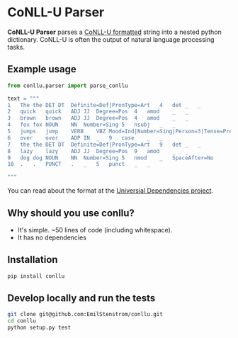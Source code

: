 # CoNLL-U Parser

**CoNLL-U Parser** parses a [CoNLL-U formatted](http://universaldependencies.org/format.html) string into a nested python dictionary. CoNLL-U is often the output of natural language processing tasks.

## Example usage

```python
from conllu.parser import parse_conllu

text = """
1   The the DET DT  Definite=Def|PronType=Art   4   det _   _
2   quick   quick   ADJ JJ  Degree=Pos  4   amod    _   _
3   brown   brown   ADJ JJ  Degree=Pos  4   amod    _   _
4   fox fox NOUN    NN  Number=Sing 5   nsubj   _   _
5   jumps   jump    VERB    VBZ Mood=Ind|Number=Sing|Person=3|Tense=Pres|VerbForm=Fin   0   root    _   _
6   over    over    ADP IN  _   9   case    _   _
7   the the DET DT  Definite=Def|PronType=Art   9   det _   _
8   lazy    lazy    ADJ JJ  Degree=Pos  9   amod    _   _
9   dog dog NOUN    NN  Number=Sing 5   nmod    _   SpaceAfter=No
10  .   .   PUNCT   .   _   5   punct   _   _

"""


```

You can read about the format at the [Universial Dependencies project](http://universaldependencies.org/format.html).

## Why should you use conllu?

- It's simple. ~50 lines of code (including whitespace).
- It has no dependencies

## Installation

```bash
pip install conllu
```

## Develop locally and run the tests

```bash
git clone git@github.com:EmilStenstrom/conllu.git
cd conllu
python setup.py test
```
